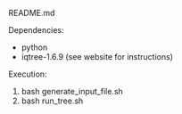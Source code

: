 README.md

Dependencies:
- python
- iqtree-1.6.9 (see website for instructions)

Execution:
1. bash generate_input_file.sh
2. bash run_tree.sh